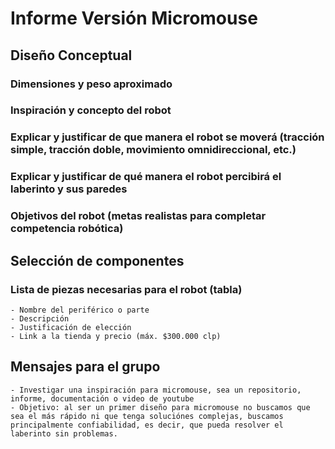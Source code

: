 # Informe Versión Micromouse

## Diseño Conceptual

### Dimensiones y peso aproximado
### Inspiración y concepto del robot
### Explicar y justificar de que manera el robot se moverá (tracción simple, tracción doble, movimiento omnidireccional, etc.)
### Explicar y justificar de qué manera el robot percibirá el laberinto y sus paredes
### Objetivos del robot (metas realistas para completar competencia robótica)

## Selección de componentes

### Lista de piezas necesarias para el robot (tabla)
    - Nombre del periférico o parte
    - Descripción
    - Justificación de elección
    - Link a la tienda y precio (máx. $300.000 clp)

## Mensajes para el grupo
    - Investigar una inspiración para micromouse, sea un repositorio, informe, documentación o video de youtube
    - Objetivo: al ser un primer diseño para micromouse no buscamos que sea el más rápido ni que tenga soluciónes complejas, buscamos principalmente confiabilidad, es decir, que pueda resolver el laberinto sin problemas.